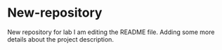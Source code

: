 # New-repository
New repository for lab
I am editing the README file. Adding some more details about the project description.
